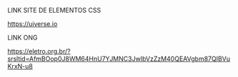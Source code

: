 LINK SITE DE ELEMENTOS CSS

https://uiverse.io

LINK ONG 

https://eletro.org.br/?srsltid=AfmBOop0J8WM64HnU7YJMNC3JwIbVzZzM40QEAVgbm87QIBVuKrxN-u8